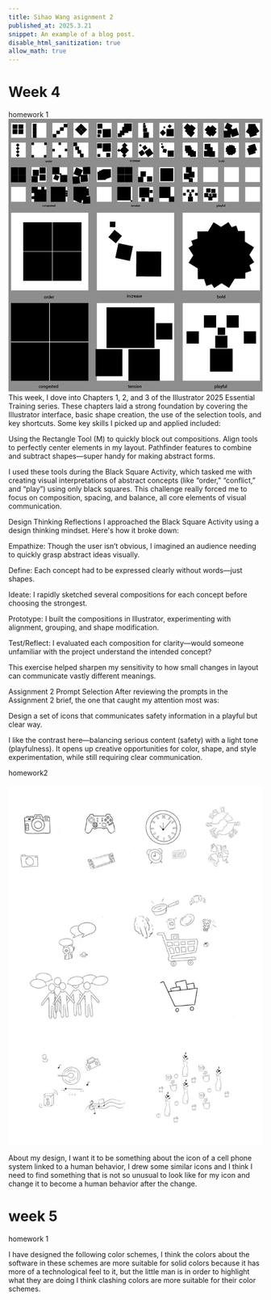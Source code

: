 ```yaml
---
title: Sihao Wang asignment 2
published_at: 2025.3.21
snippet: An example of a blog post.
disable_html_sanitization: true
allow_math: true
---
```

# Week 4
homework 1
![black square](<../static/1/Benny blacksquare (2).png>)
This week, I dove into Chapters 1, 2, and 3 of the Illustrator 2025 Essential Training series. These chapters laid a strong foundation by covering the Illustrator interface, basic shape creation, the use of the selection tools, and key shortcuts. Some key skills I picked up and applied included:

Using the Rectangle Tool (M) to quickly block out compositions.
Align tools to perfectly center elements in my layout.
Pathfinder features to combine and subtract shapes—super handy for making abstract forms.

I used these tools during the Black Square Activity, which tasked me with creating visual interpretations of abstract concepts (like “order,” “conflict,” and “play”) using only black squares. This challenge really forced me to focus on composition, spacing, and balance, all core elements of visual communication.

Design Thinking Reflections
I approached the Black Square Activity using a design thinking mindset. Here's how it broke down:

Empathize: Though the user isn’t obvious, I imagined an audience needing to quickly grasp abstract ideas visually.

Define: Each concept had to be expressed clearly without words—just shapes.

Ideate: I rapidly sketched several compositions for each concept before choosing the strongest.

Prototype: I built the compositions in Illustrator, experimenting with alignment, grouping, and shape modification.

Test/Reflect: I evaluated each composition for clarity—would someone unfamiliar with the project understand the intended concept?

This exercise helped sharpen my sensitivity to how small changes in layout can communicate vastly different meanings.

Assignment 2 Prompt Selection
After reviewing the prompts in the Assignment 2 brief, the one that caught my attention most was:

Design a set of icons that communicates safety information in a playful but clear way.

I like the contrast here—balancing serious content (safety) with a light tone (playfulness). It opens up creative opportunities for color, shape, and style experimentation, while still requiring clear communication.


homework2

![script](../static/1/123.jpg)

About my design, I want it to be something about the icon of a cell phone system linked to a human behavior, I drew some similar icons and I think I need to find something that is not so unusual to look like for my icon and change it to become a human behavior after the change.

# week 5

homework 1

I have designed the following color schemes, I think the colors about the software in these schemes are more suitable for solid colors because it has more of a technological feel to it, but the little man is in order to highlight what they are doing I think clashing colors are more suitable for their color schemes.

